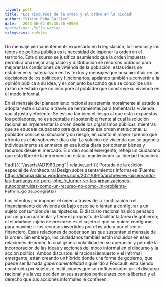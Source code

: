 ```yaml
---
layout: post
title: "Los discursos de la orden y el orden en la ciudad"
author: "Victor Peña Guillen"
date:   2023-06-02 09:35:30 +0900
#permalink: /hello-world/
categories: updates
---
```


Un mensaje permanentemente expresado en la legislación, los medios y los textos de política pública es la necesidad de imponer la orden en el territorio.
Este discurso se justifica asumiendo que la orden impuesta permitira una mejor asignacion y distribucion de recursos públicos para mejorar las condiciones de vivienda de la población.
estas ideas se establecen y materializan en los textos y mensajes que buscan influir en las decisiones de los políticos y funcionarios, apelando también a convertir a la opinión pública a su idea, y en conjunto buscando que se consolide una razón de estado que no incorpore al poblador que construye su vivienda en el modo informal.

En el mensaje del planeamiento racional se apremia moralmente al estado a adoptar este discurso a través de herramientas para fomentar la vivienda social justa y eficiente.
Se estima tambien el riesgo al que estan expuestos los pobladores, no es aceptable ni sostenible; frente al cual la solución racional es implementar la orden desde los organismos públicas, mientras que se educa al ciudadano para que acepte esa orden institucional.
El poblador conoce su situación y su riesgo, en cuanto el mayor apremio que afronta es el de sobrevivir dia a dia.
La solucion de vivienda que se agencia individualmente se enmarca en esa lucha diaria por obtener bienes y recursos desde el mercado.
El orden social emergente, refleja un ciudadano que esta libre de la intrervencion estatal manteniendo su libertad financiera.

![ad]({{ "/assets/AD1963.png" | relative_url  }})
Portada de la edición especial de Architectural Design sobre asentamientos informales (Fuente: <https://limaparislima.wordpress.com/2021/09/15/archreview-observando-las-barriadas-de-peru-john_fc_turner-ve-las-urbanizaciones-autoconstruidas-como-un-recurso-no-como-un-problema-kathrin_golda_pongratz/>)

Los intentos por imponer el orden a traves de la zonificación o el financiamiento de vivienda de bajo costo se orientan a configurar a un sujeto consumidor de las hipotecas.
El discurso racional ha sido pensado por un grupo particular y tiene el proposito de facilitar la tarea de gobierno; el ciudadano sujeto de prestamo es el sujeto al que se quiere configurar, para maximizar los recursos invertidos por el estado y por el sector financiero.
Estas relaciones de poder son las que sustentan el mensaje de la orden.
Sin embargo, los ciudadanos también están incluidos en esas relaciones de poder, lo cual genera volatilidad en su operación y permite la incorporación de las ideas y acciones del modo informal en el discurso y la acción política.
Ambos discursos, el racional impuesto y el informal emergente, están creando un híbrido donde una forma de gobierno, que puede ser llamada _gobernamentalidad_ siguiendo a Foucault, está siendo construida por sujetos e instituciones que son influenciados por el discurso racional y a la vez deciden en sus asuntos particulares con la libertad y el derecho que sus acciones informales le confieren.

